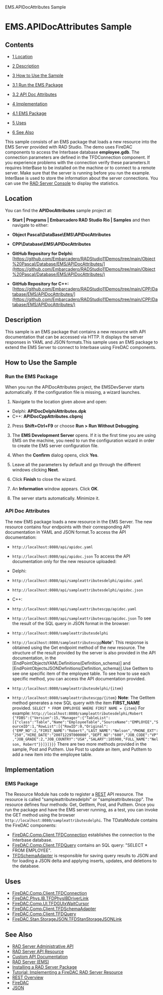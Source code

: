 EMS.APIDocAttributes Sample[]()
# EMS.APIDocAttributes Sample 



## Contents



* [1 Location](#Location)
* [2 Description](#Description)
* [3 How to Use the Sample](#How_to_Use_the_Sample)

* [3.1 Run the EMS Package](#Run_the_EMS_Package)
* [3.2 API Doc Attributes](#API_Doc_Attributes)

* [4 Implementation](#Implementation)

* [4.1 EMS Package](#EMS_Package)

* [5 Uses](#Uses)
* [6 See Also](#See_Also)

This sample consists of an EMS package that loads a new resource into the EMS Server provided with RAD Studio. The demo uses FireDAC components to access the Interbase database **employee.gdb**. The connection parameters are defined in the TFDConnection component. If you experience problems with the connection verify these parameters.It requires InterBase to be installed on the machine or to connect to a remote server. Make sure that the server is running before you run the example. InterBase is used to store the information about the server connections. You can use the [RAD Server Console](http://docwiki.embarcadero.com/RADStudio/en/RAD_Server_Console) to display the statistics.

## Location 

You can find the **APIDocAttributes** sample project at:
* **Start | Programs | Embarcadero RAD Studio Rio | Samples** and then navigate to either:

* **Object Pascal\DataBase\EMS\APIDocAttributes**
* **CPP\Database\EMS\APIDocAttributes**

* **GitHub Repository for Delphi:**[https://github.com/Embarcadero/RADStudio11Demos/tree/main/Object%20Pascal/Database/EMS/APIDocAttributes/](https://github.com/Embarcadero/RADStudio11Demos/tree/main/Object%20Pascal/Database/EMS/APIDocAttributes/)
* **GitHub Repository for C++:**[https://github.com/Embarcadero/RADStudio11Demos/tree/main/CPP/Database/EMS/APIDocAttributes/](https://github.com/Embarcadero/RADStudio11Demos/tree/main/CPP/Database/EMS/APIDocAttributes/)

## Description 

This sample is an EMS package that contains a new resource with API documentation that can be accessed via HTTP. It displays the server responses in YAML and JSON formats.This sample uses an EMS package to extend the EMS Server to connect to Interbase using FireDAC components. 

## How to Use the Sample 


### Run the EMS Package 

When you run the APIDocAttributes project, the EMSDevServer starts automatically. If the configuration file is missing, a wizard launches.
1.  Navigate to the location given above and open:

*  Delphi: **APIDocDelphiAttributes.dpk**
*  C++: **APIDocCppAttributes.cbproj**

2.  Press **Shift+Ctrl+F9** or choose **Run > Run Without Debugging**.
3.  The **EMS Development Server** opens. If it is the first time you are using EMS on the machine, you need to run the configuration wizard in order to create the EMS server configuration file.

1.  When the **Confirm** dialog opens, click **Yes**.
2.  Leave all the parameters by default and go through the different windows clicking **Next**.
3.  Click **Finish** to close the wizard.
4.  An **Information** window appears. Click **OK**.

4.  The server starts automatically. Minimize it.

### API Doc Attributes 

The new EMS package loads a new resource in the EMS Server. The new resource contains four endpoints with their corresponding API documentation in YAML and JSON format.To access the API documentation:

* `http://localhost:8080/api/apidoc.yaml`
* `http://localhost:8080/api/apidoc.json`
To access the API documentation only for the new resource uploaded:
*  Delphi:

* `http://localhost:8080/api/sampleattributesdelphi/apidoc.yaml`
* `http://localhost:8080/api/sampleattributesdelphi/apidoc.json`

*  C++:

* `http://localhost:8080/api/sampleattributescpp/apidoc.yaml`
* `http://localhost:8080/api/sampleattributescpp/apidoc.json`
To see the result of the SQL query in JSON format in the browser:
* `http://localhost:8080/sampleattributesdelphi`
* `http://localhost:8080/sampleattributescpp`**Note'**: This response is obtained using the Get endpoint method of the new resource.
The structure of the result provided by the server is also provided in the API documentation, in the [EndPointObjectsYAMLDefinitions(Definition_schema)] and [EndPointObjectsJSONDefinitions(Definition_schema)].Use GetItem to see one specific item of the employee table. To see how to use each specific method, you can access the API documentation provided.

* `http://localhost:8080/sampleattributesdelphi/{item}`
* `http://localhost:8080/sampleattributescpp/{item}`
**Note**: The GetItem method generates a new SQL query with the item **FIRST_NAME** provided. `SELECT * FROM EMPLOYEE WHERE FIRST NAME = {item}`
For example:
`http://localhost:8080/sampleattributesdelphi/Robert`
` {"FDBS":{"Version":15,"Manager":{"TableList":[{"class":"Table","Name":"EmployeeTable","SourceName":"EMPLOYEE","SourceID":1,"RowList":[{"RowID":0,"Original":{"EMP_NO":2,"FIRST_NAME":"Robert","LAST_NAME":"Nelson","PHONE_EXT":"250","HIRE_DATE":"20071229T000000","DEPT_NO":"600","JOB_CODE":"VP","JOB_GRADE":2,"JOB_COUNTRY":"USA","SALARY":105900,"FULL_NAME":"Nelson, Robert"}}]}]}}}`
There are two more methods provided in the sample, Post and PutItem. 
Use Post to update an item, and PutItem to add a new item into the employee table.

## Implementation 


### EMS Package 

The Resource Module has code to register a [REST](http://docwiki.embarcadero.com/RADStudio/en/REST_Overview) API resource. The resource is called "sampleattributesdelphi" or "sampleattributescpp". The resource defines four methods: Get, GetItem, Post, and PutItem. Once you run the package and have the EMS server running, as a test, you can invoke the GET method using the browser `http://localhost:8080/sampleattributesdelphi`.
The TDataModule contains the FireDAC components:

* [FireDAC.Comp.Client.TFDConnection](http://docwiki.embarcadero.com/Libraries/en/FireDAC.Comp.Client.TFDConnection) establishes the connection to the Interbase database.
* [FireDAC.Comp.Client.TFDQuery](http://docwiki.embarcadero.com/Libraries/en/FireDAC.Comp.Client.TFDQuery) contains an SQL query: "SELECT * FROM EMPLOYEE".
* [TFDSchemaAdapter](http://docwiki.embarcadero.com/Libraries/en/FireDAC.Comp.Client.TFDSchemaAdapter) is responsible for saving query results to JSON and for loading a JSON delta and applying inserts, updates, and deletions to the database.

## Uses 


* [FireDAC.Comp.Client.TFDConnection](http://docwiki.embarcadero.com/Libraries/en/FireDAC.Comp.Client.TFDConnection)
* [FireDAC.Phys.IB.TFDPhysIBDriverLink](http://docwiki.embarcadero.com/Libraries/en/FireDAC.Phys.IB.TFDPhysIBDriverLink)
* [FireDAC.Comp.UI.TFDGUIxWaitCursor](http://docwiki.embarcadero.com/Libraries/en/FireDAC.Comp.UI.TFDGUIxWaitCursor)
* [FireDAC.Comp.Client.TFDSchemaAdapter](http://docwiki.embarcadero.com/Libraries/en/FireDAC.Comp.Client.TFDSchemaAdapter)
* [FireDAC.Comp.Client.TFDQuery](http://docwiki.embarcadero.com/Libraries/en/FireDAC.Comp.Client.TFDQuery)
* [FireDAC.Stan.StorageJSON.TFDStanStorageJSONLink](http://docwiki.embarcadero.com/Libraries/en/FireDAC.Stan.StorageJSON.TFDStanStorageJSONLink)

## See Also 


* [RAD Server Administrative API](http://docwiki.embarcadero.com/RADStudio/en/RAD_Server_Administrative_API)
* [RAD Server API Resource](http://docwiki.embarcadero.com/RADStudio/en/RAD_Server_API_Resource)
* [Custom API Documentation](http://docwiki.embarcadero.com/RADStudio/en/Custom_API_Documentation)
* [RAD Server (EMS)](http://docwiki.embarcadero.com/RADStudio/en/RAD_Server_(EMS))
* [Installing a RAD Server Package](http://docwiki.embarcadero.com/RADStudio/en/Installing_a_RAD_Server_Package)
* [Tutorial: Implementing a FireDAC RAD Server Resource](http://docwiki.embarcadero.com/RADStudio/en/Tutorial:_Implementing_a_FireDAC_RAD_Server_Resource)
* [REST Overview](http://docwiki.embarcadero.com/RADStudio/en/REST_Overview)
* [FireDAC](http://docwiki.embarcadero.com/RADStudio/en/FireDAC)
* [JSON](http://docwiki.embarcadero.com/RADStudio/en/JSON)





